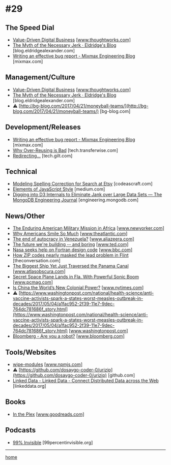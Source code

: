 # #29

## The Speed Dial
* [Value-Driven Digital Business](https://www.thoughtworks.com/insights/blog/value-driven-digital-business) [www.thoughtworks.com]
* [The Myth of the Necessary Jerk · Eldridge's Blog](https://blog.eldridgealexander.com/2017/04/11/the-myth-of-the-necessary-jerk/) [blog.eldridgealexander.com]
* [Writing an effective bug report - Mixmax Engineering Blog](https://mixmax.com/blog/writing-an-effective-bug-report) [mixmax.com]

## Management/Culture
* [Value-Driven Digital Business](https://www.thoughtworks.com/insights/blog/value-driven-digital-business) [www.thoughtworks.com]
* [The Myth of the Necessary Jerk · Eldridge's Blog](https://blog.eldridgealexander.com/2017/04/11/the-myth-of-the-necessary-jerk/) [blog.eldridgealexander.com]
* &#9888; [http://bg-blog.com/2017/04/21/moneyball-teams/](http://bg-blog.com/2017/04/21/moneyball-teams/) [bg-blog.com]

## Development/Releases
* [Writing an effective bug report - Mixmax Engineering Blog](https://mixmax.com/blog/writing-an-effective-bug-report) [mixmax.com]
* [Why Over-Reusing is Bad](http://tech.transferwise.com/why-over-reusing-is-bad/) [tech.transferwise.com]
* [Redirecting…](http://tech.gilt.com/mobile/2017/05/02/saks-app-design-sprint) [tech.gilt.com]

## Technical
* [Modeling Spelling Correction for Search at Etsy](https://codeascraft.com/2017/05/01/modeling-spelling-correction-for-search-at-etsy/) [codeascraft.com]
* [Elements of JavaScript Style](https://medium.com/javascript-scene/elements-of-javascript-style-caa8821cb99f) [medium.com]
* [Digging into D3 Internals to Eliminate Jank over Large Data Sets — The MongoDB Engineering Journal](https://engineering.mongodb.com/post/digging-into-d3-internals-to-eliminate-jank-over-large-data-sets) [engineering.mongodb.com]

## News/Other
* [The Enduring American Military Mission in Africa](http://www.newyorker.com/news/daily-comment/the-enduring-american-military-mission-in-africa) [www.newyorker.com]
* [Why Americans Smile So Much](https://www.theatlantic.com/science/archive/2017/05/why-americans-smile-so-much/524967/) [www.theatlantic.com]
* [The end of autocracy in Venezuela?](http://www.aljazeera.com/indepth/opinion/2017/04/autocracy-venezuela-170430114658489.html) [www.aljazeera.com]
* [The future we're building -- and boring](https://www.ted.com/talks/elon_musk_the_future_we_re_building_and_boring) [www.ted.com]
* [Nasa seeks help on Fortran design code](http://www.bbc.com/news/technology-39803425) [www.bbc.com]
* [How ZIP codes nearly masked the lead problem in Flint](https://theconversation.com/how-zip-codes-nearly-masked-the-lead-problem-in-flint-65626) [theconversation.com]
* [The Biggest Ship Yet Just Traversed the Panama Canal](http://www.atlasobscura.com/articles/biggest-ship-panama-canal) [www.atlasobscura.com]
* [Secret Space Plane Lands in Fla. With Powerful Sonic Boom](http://www.pcmag.com/news/353539/x-37b-space-plane-lands-after-2-years-orbiting-earth) [www.pcmag.com]
* [Is China the World’s New Colonial Power?](https://www.nytimes.com/2017/05/02/magazine/is-china-the-worlds-new-colonial-power.html) [www.nytimes.com]
* &#9888; [https://www.washingtonpost.com/national/health-science/anti-vaccine-activists-spark-a-states-worst-measles-outbreak-in-decades/2017/05/04/a1fac952-2f39-11e7-9dec-764dc781686f_story.html](https://www.washingtonpost.com/national/health-science/anti-vaccine-activists-spark-a-states-worst-measles-outbreak-in-decades/2017/05/04/a1fac952-2f39-11e7-9dec-764dc781686f_story.html) [www.washingtonpost.com]
* [Bloomberg - Are you a robot?](https://www.bloomberg.com/news/features/2017-05-04/can-wal-mart-s-expensive-new-e-commerce-operation-compete-with-amazon) [www.bloomberg.com]

## Tools/Websites
* [wipe-modules](https://www.npmjs.com/package/wipe-modules) [www.npmjs.com]
* &#9888; [https://github.com/dosaygo-coder-0/urizip](https://github.com/dosaygo-coder-0/urizip) [github.com]
* [Linked Data - Linked Data - Connect Distributed Data across the Web](http://linkeddata.org/) [linkeddata.org]

## Books
* [In the Plex](https://www.goodreads.com/book/show/7841446-in-the-plex) [www.goodreads.com]

## Podcasts
* [99% Invisible](http://99percentinvisible.org/) [99percentinvisible.org]
___
[home](index.md)
